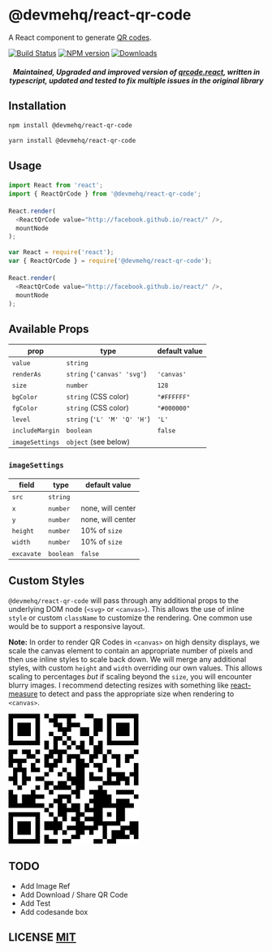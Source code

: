 # @devmehq/react-qr-code

A React component to generate [QR codes](http://en.wikipedia.org/wiki/QR_code).

[![Build Status](https://github.com/devmehq/react-qr-code/actions/workflows/ci.yml/badge.svg)](https://github.com/devmehq/react-qr-code/actions/workflows/ci.yml)
[![NPM version](https://img.shields.io/npm/v/@devmehq/react-qr-code.svg)](https://www.npmjs.com/package/@devmehq/react-qr-code)
[![Downloads](https://img.shields.io/npm/dm/@devmehq/react-qr-code.svg)](https://www.npmjs.com/package/@devmehq/react-qr-code)

<h5 align="center">
  Maintained, Upgraded and improved version of <a href='https://github.com/zpao/qrcode.react'>qrcode.react</a>, written in typescript, updated and tested to fix multiple issues in the original library
</h5>

## Installation

```npm
npm install @devmehq/react-qr-code
```

```yarn
yarn install @devmehq/react-qr-code
```

## Usage

```typescript
import React from 'react';
import { ReactQrCode } from '@devmehq/react-qr-code';

React.render(
  <ReactQrCode value="http://facebook.github.io/react/" />,
  mountNode
);
```

```js
var React = require('react');
var { ReactQrCode } = require('@devmehq/react-qr-code');

React.render(
  <ReactQrCode value="http://facebook.github.io/react/" />,
  mountNode
);
```

## Available Props

| prop            | type                                                                     | default value |
|-----------------|--------------------------------------------------------------------------|---------------|
| `value`         | `string`                                                                 |               |
| `renderAs`      | `string` (`'canvas' 'svg'`)                                              | `'canvas'`    |
| `size`          | `number`                                                                 | `128`         |
| `bgColor`       | `string` (CSS color)                                                     | `"#FFFFFF"`   |
| `fgColor`       | `string` (CSS color)                                                     | `"#000000"`   |
| `level`         | `string` (`'L' 'M' 'Q' 'H'`)                                             | `'L'`         |
| `includeMargin` | `boolean`                                                                | `false`       |
| `imageSettings` | `object` (see below)                                                     |               |

### `imageSettings`

| field      | type      | default value     |
|------------|-----------|-------------------|
| `src`      | `string`  |                   |
| `x`        | `number`  | none, will center |
| `y`        | `number`  | none, will center |
| `height`   | `number`  | 10% of `size`     |
| `width`    | `number`  | 10% of `size`     |
| `excavate` | `boolean` | `false`           |

## Custom Styles

`@devmehq/react-qr-code` will pass through any additional props to the underlying DOM node (`<svg>` or `<canvas>`). This allows the use of inline `style` or custom `className` to customize the rendering. One common use would be to support a responsive layout.

**Note:** In order to render QR Codes in `<canvas>` on high density displays, we scale the canvas element to contain an appropriate number of pixels and then use inline styles to scale back down. We will merge any additional styles, with custom `height` and `width` overriding our own values. This allows scaling to percentages *but* if scaling beyond the `size`, you will encounter blurry images. I recommend detecting resizes with something like [react-measure](https://github.com/souporserious/react-measure) to detect and pass the appropriate size when rendering to `<canvas>`.

<img src="qrcode.png" height="256" width="256">


## TODO
- Add Image Ref
- Add Download / Share QR Code
- Add Test
- Add codesande box

## LICENSE [MIT](LICENSE.md)
